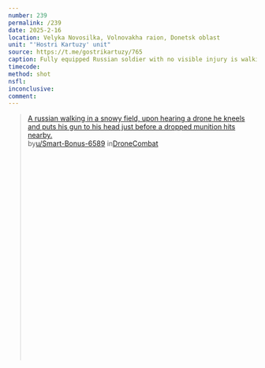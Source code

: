 ```yaml
---
number: 239
permalink: /239
date: 2025-2-16
location: Velyka Novosilka, Volnovakha raion, Donetsk oblast
unit: "'Hostri Kartuzy' unit"
source: https://t.me/gostrikartuzy/765
caption: Fully equipped Russian soldier with no visible injury is walking slowly across the field covered with snow, kneels down and shoots himself as soon as he notices Ukrainian drone with no hesitation at all
timecode: 
method: shot
nsfl: 
inconclusive: 
comment: 
---
```

<blockquote class="reddit-embed-bq" style="height:500px" data-embed-height="740"><a href="https://www.reddit.com/r/DroneCombat/comments/1iqorp2/a_russian_walking_in_a_snowy_field_upon_hearing_a/">A russian walking in a snowy field, upon hearing a drone he kneels and puts his gun to his head just before a dropped munition hits nearby.</a><br> by<a href="https://www.reddit.com/user/Smart-Bonus-6589/">u/Smart-Bonus-6589</a> in<a href="https://www.reddit.com/r/DroneCombat/">DroneCombat</a></blockquote><script async="" src="https://embed.reddit.com/widgets.js" charset="UTF-8"></script>